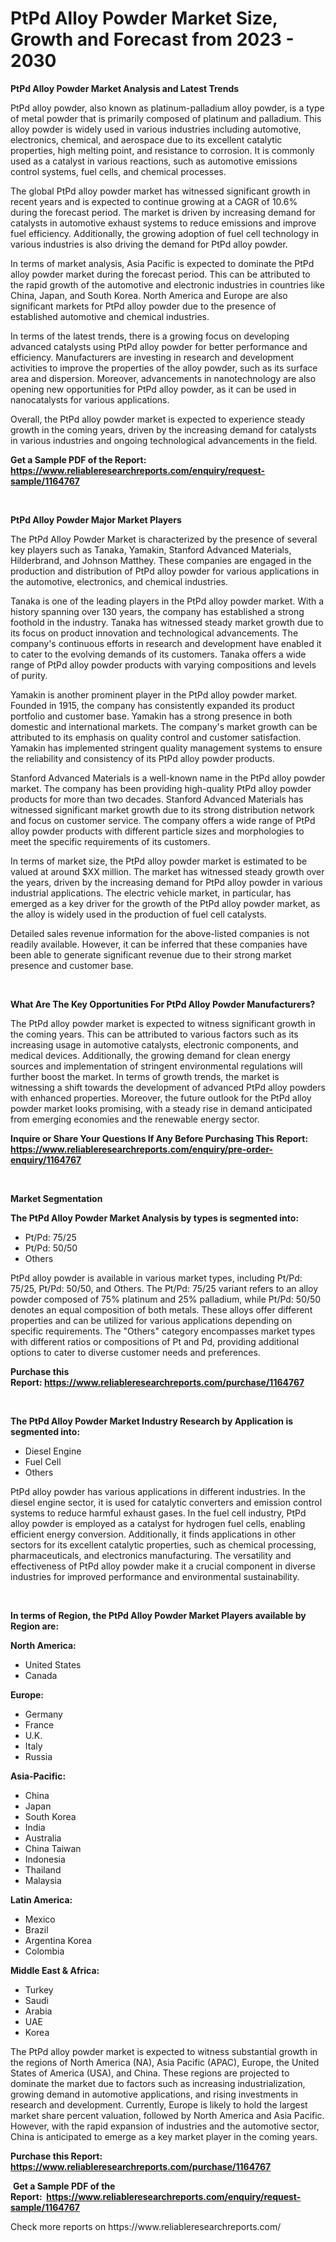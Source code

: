 <p><h1>PtPd Alloy Powder Market Size, Growth and Forecast from 2023 - 2030</h1></p><p><strong>PtPd Alloy Powder Market Analysis and Latest Trends</strong></p>
<p><p>PtPd alloy powder, also known as platinum-palladium alloy powder, is a type of metal powder that is primarily composed of platinum and palladium. This alloy powder is widely used in various industries including automotive, electronics, chemical, and aerospace due to its excellent catalytic properties, high melting point, and resistance to corrosion. It is commonly used as a catalyst in various reactions, such as automotive emissions control systems, fuel cells, and chemical processes.</p><p>The global PtPd alloy powder market has witnessed significant growth in recent years and is expected to continue growing at a CAGR of 10.6% during the forecast period. The market is driven by increasing demand for catalysts in automotive exhaust systems to reduce emissions and improve fuel efficiency. Additionally, the growing adoption of fuel cell technology in various industries is also driving the demand for PtPd alloy powder.</p><p>In terms of market analysis, Asia Pacific is expected to dominate the PtPd alloy powder market during the forecast period. This can be attributed to the rapid growth of the automotive and electronic industries in countries like China, Japan, and South Korea. North America and Europe are also significant markets for PtPd alloy powder due to the presence of established automotive and chemical industries.</p><p>In terms of the latest trends, there is a growing focus on developing advanced catalysts using PtPd alloy powder for better performance and efficiency. Manufacturers are investing in research and development activities to improve the properties of the alloy powder, such as its surface area and dispersion. Moreover, advancements in nanotechnology are also opening new opportunities for PtPd alloy powder, as it can be used in nanocatalysts for various applications.</p><p>Overall, the PtPd alloy powder market is expected to experience steady growth in the coming years, driven by the increasing demand for catalysts in various industries and ongoing technological advancements in the field.</p></p>
<p><strong>Get a Sample PDF of the Report:&nbsp; <a href="https://www.reliableresearchreports.com/enquiry/request-sample/1164767">https://www.reliableresearchreports.com/enquiry/request-sample/1164767</a></strong></p>
<p>&nbsp;</p>
<p><strong>PtPd Alloy Powder Major Market Players</strong></p>
<p><p>The PtPd Alloy Powder Market is characterized by the presence of several key players such as Tanaka, Yamakin, Stanford Advanced Materials, Hilderbrand, and Johnson Matthey. These companies are engaged in the production and distribution of PtPd alloy powder for various applications in the automotive, electronics, and chemical industries.</p><p>Tanaka is one of the leading players in the PtPd alloy powder market. With a history spanning over 130 years, the company has established a strong foothold in the industry. Tanaka has witnessed steady market growth due to its focus on product innovation and technological advancements. The company's continuous efforts in research and development have enabled it to cater to the evolving demands of its customers. Tanaka offers a wide range of PtPd alloy powder products with varying compositions and levels of purity.</p><p>Yamakin is another prominent player in the PtPd alloy powder market. Founded in 1915, the company has consistently expanded its product portfolio and customer base. Yamakin has a strong presence in both domestic and international markets. The company's market growth can be attributed to its emphasis on quality control and customer satisfaction. Yamakin has implemented stringent quality management systems to ensure the reliability and consistency of its PtPd alloy powder products.</p><p>Stanford Advanced Materials is a well-known name in the PtPd alloy powder market. The company has been providing high-quality PtPd alloy powder products for more than two decades. Stanford Advanced Materials has witnessed significant market growth due to its strong distribution network and focus on customer service. The company offers a wide range of PtPd alloy powder products with different particle sizes and morphologies to meet the specific requirements of its customers.</p><p>In terms of market size, the PtPd alloy powder market is estimated to be valued at around $XX million. The market has witnessed steady growth over the years, driven by the increasing demand for PtPd alloy powder in various industrial applications. The electric vehicle market, in particular, has emerged as a key driver for the growth of the PtPd alloy powder market, as the alloy is widely used in the production of fuel cell catalysts.</p><p>Detailed sales revenue information for the above-listed companies is not readily available. However, it can be inferred that these companies have been able to generate significant revenue due to their strong market presence and customer base.</p></p>
<p>&nbsp;</p>
<p><strong>What Are The Key Opportunities For PtPd Alloy Powder Manufacturers?</strong></p>
<p><p>The PtPd alloy powder market is expected to witness significant growth in the coming years. This can be attributed to various factors such as its increasing usage in automotive catalysts, electronic components, and medical devices. Additionally, the growing demand for clean energy sources and implementation of stringent environmental regulations will further boost the market. In terms of growth trends, the market is witnessing a shift towards the development of advanced PtPd alloy powders with enhanced properties. Moreover, the future outlook for the PtPd alloy powder market looks promising, with a steady rise in demand anticipated from emerging economies and the renewable energy sector.</p></p>
<p><strong>Inquire or Share Your Questions If Any Before Purchasing This Report: <a href="https://www.reliableresearchreports.com/enquiry/pre-order-enquiry/1164767">https://www.reliableresearchreports.com/enquiry/pre-order-enquiry/1164767</a></strong></p>
<p>&nbsp;</p>
<p><strong>Market Segmentation</strong></p>
<p><strong>The PtPd Alloy Powder Market Analysis by types is segmented into:</strong></p>
<p><ul><li>Pt/Pd: 75/25</li><li>Pt/Pd: 50/50</li><li>Others</li></ul></p>
<p><p>PtPd alloy powder is available in various market types, including Pt/Pd: 75/25, Pt/Pd: 50/50, and Others. The Pt/Pd: 75/25 variant refers to an alloy powder composed of 75% platinum and 25% palladium, while Pt/Pd: 50/50 denotes an equal composition of both metals. These alloys offer different properties and can be utilized for various applications depending on specific requirements. The "Others" category encompasses market types with different ratios or compositions of Pt and Pd, providing additional options to cater to diverse customer needs and preferences.</p></p>
<p><strong>Purchase this Report:&nbsp;<a href="https://www.reliableresearchreports.com/purchase/1164767">https://www.reliableresearchreports.com/purchase/1164767</a></strong></p>
<p>&nbsp;</p>
<p><strong>The PtPd Alloy Powder Market Industry Research by Application is segmented into:</strong></p>
<p><ul><li>Diesel Engine</li><li>Fuel Cell</li><li>Others</li></ul></p>
<p><p>PtPd alloy powder has various applications in different industries. In the diesel engine sector, it is used for catalytic converters and emission control systems to reduce harmful exhaust gases. In the fuel cell industry, PtPd alloy powder is employed as a catalyst for hydrogen fuel cells, enabling efficient energy conversion. Additionally, it finds applications in other sectors for its excellent catalytic properties, such as chemical processing, pharmaceuticals, and electronics manufacturing. The versatility and effectiveness of PtPd alloy powder make it a crucial component in diverse industries for improved performance and environmental sustainability.</p></p>
<p>&nbsp;</p>
<p><strong>In terms of Region, the PtPd Alloy Powder Market Players available by Region are:</strong></p>
<p>
    <p> <strong> North America: </strong>
        <ul>
            <li>United States</li>
            <li>Canada</li>
        </ul>
        </p> 
    <p> <strong> Europe: </strong>
        <ul>
            <li>Germany</li>
            <li>France</li>
            <li>U.K.</li>
            <li>Italy</li>
            <li>Russia</li>
        </ul>
        </p> 
    <p> <strong> Asia-Pacific: </strong>
        <ul>
            <li>China</li>
            <li>Japan</li>
            <li>South Korea</li>
            <li>India</li>
            <li>Australia</li>
            <li>China Taiwan</li>
            <li>Indonesia</li>
            <li>Thailand</li>
            <li>Malaysia</li>
        </ul>
        </p> 
    <p> <strong> Latin America: </strong>
        <ul>
            <li>Mexico</li>
            <li>Brazil</li>
            <li>Argentina Korea</li>
            <li>Colombia</li>
        </ul>
        </p> 
    <p> <strong> Middle East & Africa: </strong>
        <ul>
            <li>Turkey</li>
            <li>Saudi</li>
            <li>Arabia</li>
            <li>UAE</li>
            <li>Korea</li>
        </ul>
    </p>
    </p>
<p><p>The PtPd alloy powder market is expected to witness substantial growth in the regions of North America (NA), Asia Pacific (APAC), Europe, the United States of America (USA), and China. These regions are projected to dominate the market due to factors such as increasing industrialization, growing demand in automotive applications, and rising investments in research and development. Currently, Europe is likely to hold the largest market share percent valuation, followed by North America and Asia Pacific. However, with the rapid expansion of industries and the automotive sector, China is anticipated to emerge as a key market player in the coming years.</p></p>
<p><strong>Purchase this Report: <a href="https://www.reliableresearchreports.com/purchase/1164767">https://www.reliableresearchreports.com/purchase/1164767</a></strong></p>
<p>&nbsp;<strong>Get a Sample PDF of the Report:&nbsp;&nbsp;<a href="https://www.reliableresearchreports.com/enquiry/request-sample/1164767">https://www.reliableresearchreports.com/enquiry/request-sample/1164767</a></strong></p>
<p><strong></strong></p>
<p>Check more reports on https://www.reliableresearchreports.com/</p>